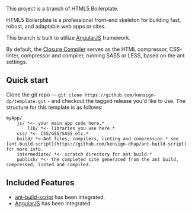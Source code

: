 This project is a branch of HTML5 Boilerplate.

HTML5 Boilerplate is a professional front-end skeleton for building fast,
robust, and adaptable web apps or sites.

This branch is built to utilize [AngularJS](https://github.com/angular/angular.js) framework.

By default, the [Closure Compiler](https://developers.google.com/closure/compiler/) serves as the HTML 
compressor, CSS-linter, compressor and compiler, running SASS or LESS, based on the ant settings. 

## Quick start

Clone the git repo — `git clone https://github.com/kensign-dp/template.git` - and checkout the tagged
release you'd like to use. The structure for this template is as follows:

	myApp/
		js/ *<- your main app code here.*        	
			lib/ *<- libraries you use here.*
		css/ *<- CSS/GSS/SASS etc.*
		build/ *<-Ant files, compilers, linting and compression.* see [ant-build-script](https://github.com/kensign-dhap/ant-build-script) for more info.
		intermediate/ *<- scratch directory for ant build *
		publish/ *<- the completed site generated from the ant build, compressed, linted and compiled. 

## Included Features

* [ant-build-script](https://github.com/kensign-dhap/ant-build-script) has been integrated. 
* [AngularJS](https://github.com/angular/angular.js) has been integrated. 
